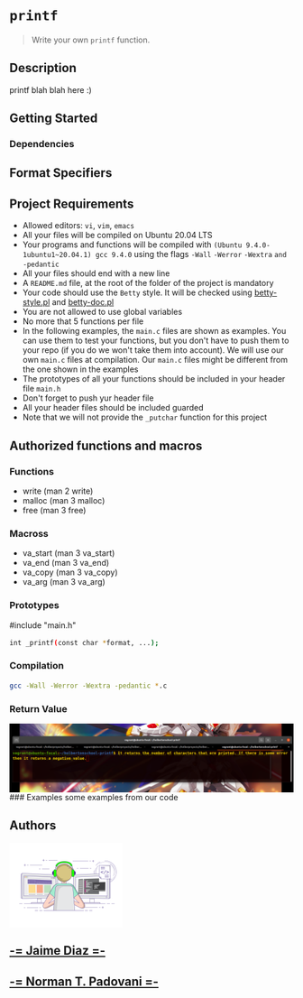 # **`printf`**


>Write your own `printf` function.


## Description
printf blah blah here :)

## Getting Started

### Dependencies

## Format Specifiers

## Project Requirements
-  Allowed editors: `vi`, `vim`, `emacs`
-  All your files will be compiled on Ubuntu 20.04 LTS
-  Your programs and functions will be compiled with `(Ubuntu 9.4.0-1ubuntu1~20.04.1) gcc 9.4.0`
   using the flags `-Wall` `-Werror` `-Wextra` `and -pedantic`
-  All your files should end with a new line
-  A `README.md` file, at the root of the folder of the project is mandatory
-  Your code should use the `Betty` style. It will be checked using [betty-style.pl](https://github.com/holbertonschool/Betty/blob/master/betty-style.pl "betty-style.pl") and [betty-doc.pl](https://github.com/holbertonschool/Betty/blob/master/betty-doc.pl "betty-doc.pl")
-  You are not allowed to use global variables
-  No more that 5 functions per file
-  In the following examples, the `main.c` files are shown as examples. You can use them to test your functions, but you don't have to push them to your repo (if you do we won't take them into account). We will use our own `main.c` files at compilation. Our `main.c` files might be different from the one shown in the examples
-  The prototypes of all your functions should be included in your header file `main.h`
-  Don't forget to push yur header file
-  All your header files should be included guarded
-  Note that we will not provide the `_putchar` function for this project

## Authorized functions and macros
   
   ### Functions
  <ul>
  <li> write (man 2 write)</li>
  <li>malloc (man 3 malloc)</li>
  <li>free (man 3 free)</li>
  </ul>
  
   ### Macross
   <ul>
   <li> va_start (man 3 va_start)</li>
   <li>va_end (man 3 va_end)</li>
   <li>va_copy (man 3 va_copy)</li>
   <li>va_arg (man 3 va_arg)</li>
   </ul>
   
### Prototypes
#include "main.h"
```bash
int _printf(const char *format, ...);
```
### Compilation
```bash
gcc -Wall -Werror -Wextra -pedantic *.c
```
### Return Value
<img align="Center" alt="GIF" src="Printf return valuethin.png" width="600"/>
### Examples
some examples from our code

## Authors
<img align="Top" alt="GIF" src="https://raw.githubusercontent.com/devSouvik/devSouvik/master/gif3.gif" width="200"/>

## [-= Jaime Diaz =-](https://github.com/jaimeBalseiro "Jaime Díaz")
## [-= Norman T. Padovani =-](https://github.com/ntpadovani "Norman T. Padovani")

